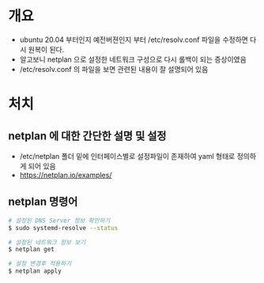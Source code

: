 # 개요
 - ubuntu 20.04 부터인지 예전버젼인지 부터 /etc/resolv.conf 파일을 수정하면 다시 원복이 된다.
 - 알고보니 netplan 으로 설정한 네트워크 구성으로 다시 롤백이 되는 증상이였음
 - /etc/resolv.conf 의 파일을 보면 관련된 내용이 잘 설명되어 있음

# 처치

## netplan 에 대한 간단한 설명 및 설정
 - /etc/netplan 폴더 밑에 인터페이스별로 설정파일이 존재하여 yaml 형태로 정의하게 되어 있음
 - https://netplan.io/examples/

## netplan 명령어

```bash
# 설정된 DNS Server 정보 확인하기
$ sudo systemd-resolve --status

# 설정된 네트워크 정보 보기
$ netplan get

# 설정 변경후 적용하기
$ netplan apply

```
